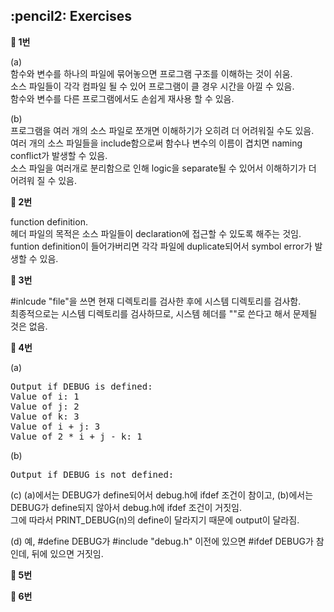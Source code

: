 <h2>:pencil2: Exercises</h2>

**:pushpin: 1번**

(a)<br>
함수와 변수를 하나의 파일에 묶어놓으면 프로그램 구조를 이해하는 것이 쉬움.<br>
소스 파일들이 각각 컴파일 될 수 있어 프로그램이 클 경우 시간을 아낄 수 있음.<br>
함수와 변수를 다른 프로그램에서도 손쉽게 재사용 할 수 있음.<br>

(b)<br>
프로그램을 여러 개의 소스 파일로 쪼개면 이해하기가 오히려 더 어려워질 수도 있음.<br>
여러 개의 소스 파일들을 include함으로써 함수나 변수의 이름이 겹치면 naming conflict가 발생할 수 있음.<br>
소스 파일을 여러개로 분리함으로 인해 logic을 separate될 수 있어서 이해하기가 더 어려워 질 수 있음.<br>

**:pushpin: 2번**

function definition.<br>
헤더 파일의 목적은 소스 파일들이 declaration에 접근할 수 있도록 해주는 것임.<br>
funtion definition이 들어가버리면 각각 파일에 duplicate되어서 symbol error가 발생할 수 있음.<br>

**:pushpin: 3번**

#inlcude "file"을 쓰면 현재 디렉토리를 검사한 후에 시스템 디렉토리를 검사함.<br>
최종적으로는 시스템 디렉토리를 검사하므로, 시스템 헤더를 ""로 쓴다고 해서 문제될 것은 없음.<br>

**:pushpin: 4번**

(a)
<pre>
Output if DEBUG is defined:
Value of i: 1
Value of j: 2
Value of k: 3
Value of i + j: 3
Value of 2 * i + j - k: 1
</pre>

(b)
<pre>
Output if DEBUG is not defined:
</pre>

(c)
(a)에서는 DEBUG가 define되어서 debug.h에 ifdef 조건이 참이고, (b)에서는 DEBUG가 define되지 않아서 debug.h에 ifdef 조건이 거짓임.<br>
그에 따라서 PRINT_DEBUG(n)의 define이 달라지기 때문에 output이 달라짐.<br>

(d)
예, #define DEBUG가 #include "debug.h" 이전에 있으면 #ifdef DEBUG가 참인데, 뒤에 있으면 거짓임.<br>

**:pushpin: 5번**

**:pushpin: 6번**
